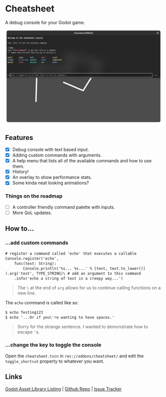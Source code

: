 # Cheatsheet
A debug console for your Godot game.

![console](ignore/console.png)

## Features
- [x] Debug console with text based input.
- [x] Adding custom commands with arguments.
- [x] A help menu that lists all of the available commands and how to use them.
- [x] History!
- [x] An overlay to show performance stats.
- [x] Some kinda neat looking animations?

### Things on the roadmap
- [ ] A controller friendly command palette with inputs.
- [ ] More QoL updates.

## How to...
### ...add custom commands
```gdscript
# register a command called 'echo' that executes a callable
Console.register('echo',
	func(text: String):
		Console.println('%s... %s...' % [text, text.to_lower()]
).arg('text', TYPE_STRING)\ # add an argument to this command
	.info('echo a string of text in a creepy way...')
```
> The `\` at the end of `arg` allows for us to continue calling functions on a new line.

The `echo` command is called like so:
```shell
$ echo Testing123
$ echo '...Or if you\'re wanting to have spaces.'
```
> Sorry for the strange sentence. I wanted to demonstrate how to escape `'`s.

### ...change the key to toggle the console
Open the `cheatsheet.tscn` in `res://addons/cheatsheet/` and edit the `toggle_shortcut` property to whatever you want.

## Links
[Godot Asset Library Listing](https://encrypted-tbn0.gstatic.com/images?q=tbn:ANd9GcQ6Ei3mVwUpVlEpS9ImQ8TfhzvWrtwLVeaL-g&usqp=CAU) | [Github Repo](https://github.com/CiberTurtle/godot-cheatsheet) | [Issue Tracker](https://github.com/CiberTurtle/godot-cheatsheet/issues)
